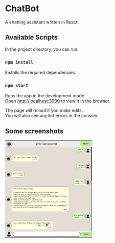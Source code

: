 # ChatBot

A chatting assistant written in React.

## Available Scripts

In the project directory, you can run:

### `npm install`

Installs the required dependencies.

### `npm start`

Runs the app in the development mode.\
Open [http://localhost:3000](http://localhost:3000) to view it in the browser.

The page will reload if you make edits.\
You will also see any lint errors in the console.

## Some screenshots

<img src="https://raw.githubusercontent.com/TeeeJaey/ChatBot/master/screens/screen.PNG" height="320"  align="left" />

